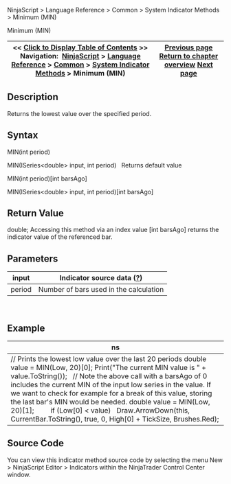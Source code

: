 ﻿
NinjaScript \> Language Reference \> Common \> System Indicator Methods \> Minimum (MIN)

Minimum (MIN)

| \<\< [Click to Display Table of Contents](minimum_min.md) \>\> **Navigation:**     [NinjaScript](ninjascript-1.md) \> [Language Reference](language_reference_wip-1.md) \> [Common](common-1.md) \> [System Indicator Methods](indicators-1.md) \> Minimum (MIN) | [Previous page](mcclellan_oscillator-1.md) [Return to chapter overview](indicators-1.md) [Next page](momentum-1.md) |
| --- | --- |
## Description
Returns the lowest value over the specified period.

## Syntax
MIN(int period)  

MIN(ISeries\<double\> input, int period)
 
Returns default value  

MIN(int period)\[int barsAgo]  

MIN(ISeries\<double\> input, int period)\[int barsAgo]

## Return Value
double; Accessing this method via an index value \[int barsAgo] returns the indicator value of the referenced bar.

## Parameters

| input | Indicator source data ([?](valid_input_data_for_indicator-1.md)) |
| --- | --- |
| period | Number of bars used in the calculation |
 
## 
## Example

| ns |
| --- |
| // Prints the lowest low value over the last 20 periods double value \= MIN(Low, 20)\[0]; Print("The current MIN value is " \+ value.ToString());   // Note the above call with a barsAgo of 0 includes the current MIN of the input low series in the value. If we want to check for example for a break of this value, storing the last bar's MIN would be needed. double value \= MIN(Low, 20)\[1];           if (Low\[0] \< value)    Draw.ArrowDown(this, CurrentBar.ToString(), true, 0, High\[0] \+ TickSize, Brushes.Red); |

## Source Code
You can view this indicator method source code by selecting the menu New \> NinjaScript Editor \> Indicators within the NinjaTrader Control Center window.

